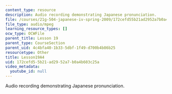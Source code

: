 ```yaml
---
content_type: resource
description: Audio recording demonstrating Japanese pronunciation.
file: /courses/21g-504-japanese-iv-spring-2009/172cefd55b21ad2952a7b0a4b603c25a_Lesson19A4.mp3
file_type: audio/mpeg
learning_resource_types: []
ocw_type: OCWFile
parent_title: Lesson 19
parent_type: CourseSection
parent_uid: 4c4bfa40-1b33-5dbf-1f49-d700b4b86b25
resourcetype: Other
title: Lesson19A4
uid: 172cefd5-5b21-ad29-52a7-b0a4b603c25a
video_metadata:
  youtube_id: null
---
```

Audio recording demonstrating Japanese pronunciation.